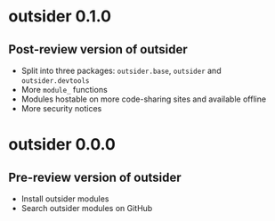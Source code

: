 # outsider 0.1.0

## Post-review version of outsider

* Split into three packages: `outsider.base`, `outsider` and `outsider.devtools`
* More `module_` functions
* Modules hostable on more code-sharing sites and available offline
* More security notices

# outsider 0.0.0

## Pre-review version of outsider

* Install outsider modules
* Search outsider modules on GitHub
